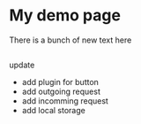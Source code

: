 # My demo page
There is a bunch of new text here

```{mydirective} mywordchangedagain
```

update

- add plugin for button 
- add outgoing request
- add incomming request
- add local storage
